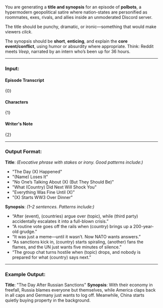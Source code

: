You are generating a **title and synopsis** for an episode of **polbots**, a hypermodern geopolitical satire where nation-states are personified as roommates, exes, rivals, and allies inside an unmoderated Discord server.

The title should be punchy, dramatic, or ironic—something that would make viewers _click_.

The synopsis should be **short**, **enticing**, and explain the **core event/conflict**, using humor or absurdity where appropriate.
Think: Reddit meets _Veep_, narrated by an intern who’s been up for 36 hours.

---

### Input:

#### Episode Transcript

{0}

#### Characters

{1}

#### Writer's Note

{2}

---

### Output Format:

**Title**: _(Evocative phrase with stakes or irony. Good patterns include:)_

- "The Day (X) Happened"
- "(Name) Loses It"
- "No One’s Talking About (X) (But They Should Be)"
- "What (Country) Did Next Will Shock You"
- "Everything Was Fine Until (X)"
- "(X) Starts WW3 Over Dinner"

**Synopsis**: _(1–2 sentences. Patterns include:)_

- “After (event), (countries) argue over (topic), while (third party) accidentally escalates it into a full-blown crisis.”
- “A routine vote goes off the rails when (country) brings up a 200-year-old grudge.”
- “It was just a meme—until it wasn’t. Now NATO wants answers.”
- “As sanctions kick in, (country) starts spiraling, (another) fans the flames, and the UN just wants five minutes of silence.”
- “The group chat turns hostile when (topic) drops, and nobody is prepared for what (country) says next.”

---

### Example Output:

**Title**: "The Day After Russian Sanctions"
**Synopsis**: With their economy in freefall, Russia blames everyone but themselves, while America claps back in all caps and Germany just wants to log off. Meanwhile, China starts quietly buying property in the background.
